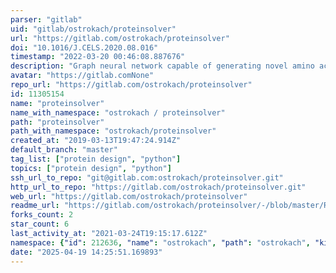 ```yaml
---
parser: "gitlab"
uid: "gitlab/ostrokach/proteinsolver"
url: "https://gitlab.com/ostrokach/proteinsolver"
doi: "10.1016/J.CELS.2020.08.016"
timestamp: "2022-03-20 00:46:08.887676"
description: "Graph neural network capable of generating novel amino acid sequences that fold into proteins with predetermined topologies.    "
avatar: "https://gitlab.comNone"
repo_url: "https://gitlab.com/ostrokach/proteinsolver"
id: 11305154
name: "proteinsolver"
name_with_namespace: "ostrokach / proteinsolver"
path: "proteinsolver"
path_with_namespace: "ostrokach/proteinsolver"
created_at: "2019-03-13T19:47:24.914Z"
default_branch: "master"
tag_list: ["protein design", "python"]
topics: ["protein design", "python"]
ssh_url_to_repo: "git@gitlab.com:ostrokach/proteinsolver.git"
http_url_to_repo: "https://gitlab.com/ostrokach/proteinsolver.git"
web_url: "https://gitlab.com/ostrokach/proteinsolver"
readme_url: "https://gitlab.com/ostrokach/proteinsolver/-/blob/master/README.md"
forks_count: 2
star_count: 6
last_activity_at: "2021-03-24T19:15:17.612Z"
namespace: {"id": 212636, "name": "ostrokach", "path": "ostrokach", "kind": "user", "full_path": "ostrokach", "parent_id": null, "avatar_url": "https://secure.gravatar.com/avatar/f2677db7242bfbcead46fbf27390160d?s=80&d=identicon", "web_url": "https://gitlab.com/ostrokach"}
date: "2025-04-19 14:25:51.169893"
---
```


